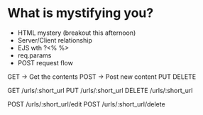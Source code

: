 # What is mystifying you?

- HTML mystery (breakout this afternoon)
- Server/Client relationship
- EJS wth ?<% %>
- req.params
- POST request flow

GET -> Get the contents
POST -> Post new content
PUT
DELETE

GET /urls/:short_url
PUT /urls/:short_url
DELETE /urls/:short_url

POST /urls/:short_url/edit
POST /urls/:short_url/delete
